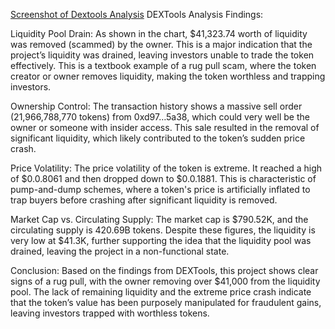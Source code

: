 [Screenshot of Dextools Analysis](/..screenshots/Dextools.png)
DEXTools Analysis Findings:

Liquidity Pool Drain:
As shown in the chart, $41,323.74 worth of liquidity was removed (scammed) by the owner. This is a major indication that the project’s liquidity was drained, leaving investors unable to trade the token effectively. This is a textbook example of a rug pull scam, where the token creator or owner removes liquidity, making the token worthless and trapping investors.

Ownership Control:
The transaction history shows a massive sell order (21,966,788,770 tokens) from 0xd97…5a38, which could very well be the owner or someone with insider access. This sale resulted in the removal of significant liquidity, which likely contributed to the token’s sudden price crash.

Price Volatility:
The price volatility of the token is extreme. It reached a high of $0.0.8061 and then dropped down to $0.0.1881. This is characteristic of pump-and-dump schemes, where a token's price is artificially inflated to trap buyers before crashing after significant liquidity is removed.

Market Cap vs. Circulating Supply:
The market cap is $790.52K, and the circulating supply is 420.69B tokens. Despite these figures, the liquidity is very low at $41.3K, further supporting the idea that the liquidity pool was drained, leaving the project in a non-functional state.

Conclusion:
Based on the findings from DEXTools, this project shows clear signs of a rug pull, with the owner removing over $41,000 from the liquidity pool. The lack of remaining liquidity and the extreme price crash indicate that the token’s value has been purposely manipulated for fraudulent gains, leaving investors trapped with worthless tokens.
